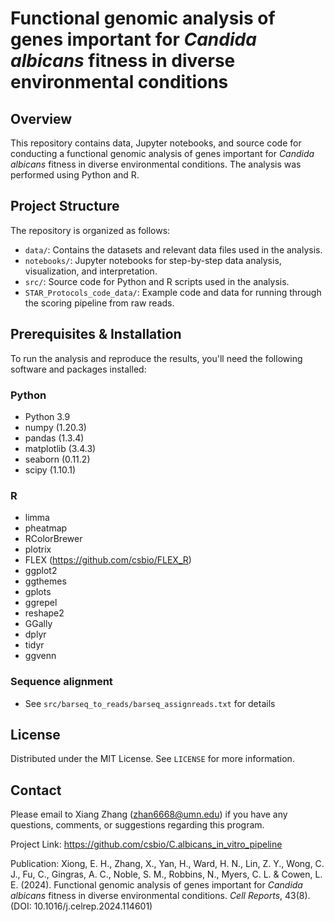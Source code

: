 # Functional genomic analysis of genes important for *Candida albicans* fitness in diverse environmental conditions

## Overview

This repository contains data, Jupyter notebooks, and source code for conducting a functional genomic analysis of genes important for *Candida albicans* fitness in diverse environmental conditions. The analysis was performed using Python and R.

## Project Structure

The repository is organized as follows:

- `data/`: Contains the datasets and relevant data files used in the analysis.
- `notebooks/`: Jupyter notebooks for step-by-step data analysis, visualization, and interpretation.
- `src/`: Source code for Python and R scripts used in the analysis.
- `STAR_Protocols_code_data/`: Example code and data for running through the scoring pipeline from raw reads.

## Prerequisites & Installation

To run the analysis and reproduce the results, you'll need the following software and packages installed:

### Python

   * Python 3.9
   * numpy (1.20.3)
   * pandas (1.3.4)
   * matplotlib (3.4.3)
   * seaborn (0.11.2)
   * scipy (1.10.1)

### R

   * limma
   * pheatmap
   * RColorBrewer
   * plotrix
   * FLEX (https://github.com/csbio/FLEX_R)
   * ggplot2
   * ggthemes
   * gplots
   * ggrepel
   * reshape2
   * GGally
   * dplyr
   * tidyr
   * ggvenn

### Sequence alignment

   * See `src/barseq_to_reads/barseq_assignreads.txt` for details


## License

Distributed under the MIT License. See `LICENSE` for more information.



## Contact

Please email to Xiang Zhang (zhan6668@umn.edu) if you have any questions, comments, or suggestions regarding this program.

Project Link: https://github.com/csbio/C.albicans_in_vitro_pipeline

Publication: Xiong, E. H., Zhang, X., Yan, H., Ward, H. N., Lin, Z. Y., Wong, C. J., Fu, C., Gingras, A. C., Noble, S. M., Robbins, N., Myers, C. L. & Cowen, L. E. (2024). Functional genomic analysis of genes important for *Candida albicans* fitness in diverse environmental conditions. *Cell Reports*, 43(8). (DOI: 10.1016/j.celrep.2024.114601)
